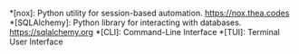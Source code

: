 *[nox]: Python utility for session-based automation. https://nox.thea.codes
*[SQLAlchemy]: Python library for interacting with databases. https://sqlalchemy.org
*[CLI]: Command-Line Interface
*[TUI]: Terminal User Interface
